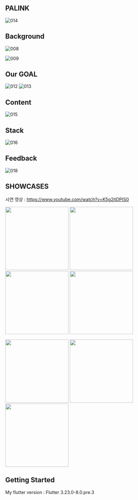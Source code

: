 ## PALINK 
![014](https://github.com/aengzu/palink_v2/assets/102356873/dbaf5178-7f2d-4fe7-8434-204332f6fef0)

## Background
![008](https://github.com/aengzu/palink_v2/assets/102356873/1e2e020b-5f78-4927-914f-e72cac5f3cc2)

![009](https://github.com/aengzu/palink_v2/assets/102356873/129ba3de-a3a2-490d-889b-e87813a67f8c)

## Our GOAL
![012](https://github.com/aengzu/palink_v2/assets/102356873/efb257bf-a165-499e-93a2-efa2f31e5ca2)
![013](https://github.com/aengzu/palink_v2/assets/102356873/220aaf0a-7496-4fa4-a536-880f27e1ed0d)


## Content
![015](https://github.com/aengzu/palink_v2/assets/102356873/a4d9b79d-6694-4d0c-b440-03f87384969f)

## Stack
![016](https://github.com/aengzu/palink_v2/assets/102356873/1873440f-7c14-4ba1-a122-302ced4330fb)

## Feedback
![018](https://github.com/aengzu/palink_v2/assets/102356873/bbdc07bd-149b-48a2-9b37-e93ce682c4b0)

## SHOWCASES

시연 영상 : https://www.youtube.com/watch?v=K5g2jtDPIS0

<p float="left">
  <img src="https://github.com/user-attachments/assets/a4da2571-8683-47ff-839a-cbfe9263b532" width="200" />
  <img src="https://github.com/user-attachments/assets/e9852056-13c9-474a-8515-7c89e4fb5c98" width="200" /> 
  <img src="https://github.com/user-attachments/assets/6e569e0c-08d4-4703-b346-a779289bd3a8" width="200" /> 
  <img src="https://github.com/user-attachments/assets/0e24434d-f988-4808-9584-b32b328220a4" width="200" /> 
</p>

<p float="left">
  <img src="https://github.com/user-attachments/assets/40607284-4dca-44eb-9327-f60e757e3166" width="200" />
  <img src="https://github.com/user-attachments/assets/b5db720b-79c1-4b08-a964-72af57efa324" width="200" /> 
  <img src="https://github.com/user-attachments/assets/45b3ac96-ee74-43f6-906c-ac461588a449" width="200" /> 
</p>


## Getting Started
My flutter version : Flutter 3.23.0-8.0.pre.3


